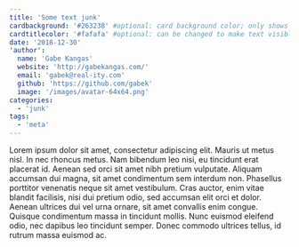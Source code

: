 ```yaml
---
title: 'Some text junk'
cardbackground: '#263238' #optional: card background color; only shows when no image specified
cardtitlecolor: '#fafafa' #optional: can be changed to make text visible over card image
date: '2018-12-30'
'author':
  name: 'Gabe Kangas'
  website: 'http://gabekangas.com/'
  email: 'gabek@real-ity.com'
  github: 'https://github.com/gabek'
  image: '/images/avatar-64x64.png'
categories:
  - 'junk'
tags:
  - 'meta'
---
```


Lorem ipsum dolor sit amet, consectetur adipiscing elit. Mauris ut metus nisl. In nec rhoncus metus. Nam bibendum leo nisi, eu tincidunt erat placerat id. Aenean sed orci sit amet nibh pretium vulputate. Aliquam accumsan dui magna, sit amet condimentum sem interdum non. Phasellus porttitor venenatis neque sit amet vestibulum. Cras auctor, enim vitae blandit facilisis, nisi dui pretium odio, sed accumsan elit orci et dolor. Aenean ultrices dui vel urna ornare, sit amet convallis enim congue. Quisque condimentum massa in tincidunt mollis. Nunc euismod eleifend odio, nec dapibus leo tincidunt semper. Donec commodo ultrices tellus, id rutrum massa euismod ac.
